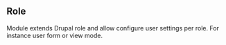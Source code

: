 ## Role
Module extends Drupal role and allow configure user settings per role.
For instance user form or view mode.
